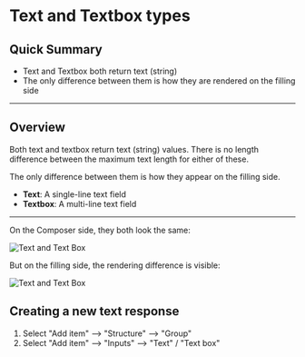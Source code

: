 # Text and Textbox types

## Quick Summary

* Text and Textbox both return text (string)
* The only difference between them is how they are rendered on the filling side

---

## Overview  

Both text and textbox return text (string) values. There is no length difference between the maximum text length for either of these. 

The only difference between them is how they appear on the filling side.

* **Text**: A single-line text field
* **Textbox**: A multi-line text field

---

On the Composer side, they both look the same:

![Text and Text Box](types/text-textbox1.png)


But on the filling side, the rendering difference is visible:

![Text and Text Box](types/text-textbox.png)


## Creating a new text response

1. Select "Add item" --> "Structure" --> "Group" 
2. Select "Add item" --> "Inputs" --> "Text" / "Text box"

